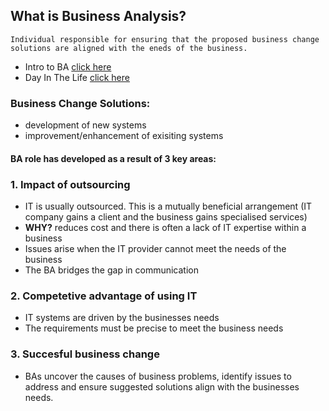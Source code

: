 ## What is Business Analysis?  

`Individual responsible for ensuring that the proposed business change solutions are aligned with the eneds of the business.`

- Intro to BA [click here](https://www.youtube.com/watch?v=XsKdzHVEXig)  
- Day In The Life [click here](https://www.youtube.com/watch?v=9rMYgG6tNkg)

### Business Change Solutions:  
- development of new systems  
- improvement/enhancement of exisiting systems  

#### BA role has developed as a result of 3 key areas:  
### 1. Impact of outsourcing  
- IT is usually outsourced. This is a mutually beneficial arrangement (IT company gains a client and the business gains specialised services)  
- **WHY?** reduces cost and there is often a lack of IT expertise within a business  
- Issues arise when the IT provider cannot meet the needs of the business  
- The BA bridges the gap in communication  

### 2. Competetive advantage of using IT  
- IT systems are driven by the businesses needs  
- The requirements must be precise to meet the business needs  

### 3. Succesful business change  
- BAs uncover the causes of business problems, identify issues to address and ensure suggested solutions align with the businesses needs.  
